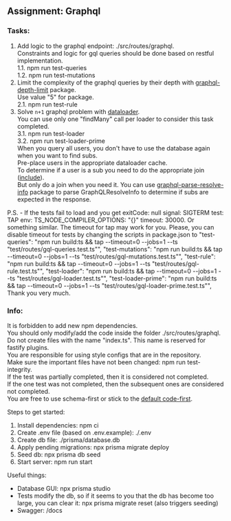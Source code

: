 ## Assignment: Graphql
### Tasks:
1. Add logic to the graphql endpoint: ./src/routes/graphql.  
Constraints and logic for gql queries should be done based on restful implementation.  
   1.1. npm run test-queries  
   1.2. npm run test-mutations    
2. Limit the complexity of the graphql queries by their depth with [graphql-depth-limit](https://www.npmjs.com/package/graphql-depth-limit) package.  
   Use value "5" for package.  
   2.1. npm run test-rule  
3. Solve `n+1` graphql problem with [dataloader](https://www.npmjs.com/package/dataloader).  
   You can use only one "findMany" call per loader to consider this task completed.  
   3.1. npm run test-loader  
   3.2. npm run test-loader-prime  
   When you query all users, you don't have to use the database again when you want to find subs.  
   Pre-place users in the appropriate dataloader cache.  
   To determine if a user is a sub you need to do the appropriate join ([include](https://www.prisma.io/docs/reference/api-reference/prisma-client-reference#include)).  
   But only do a join when you need it. You can use [graphql-parse-resolve-info](https://github.com/graphile/graphile-engine/tree/master/packages/graphql-parse-resolve-info) package to parse GraphQLResolveInfo to determine if subs are expected in the response.  


P.S. - If the tests fail to load and you get
   exitCode: null  signal: SIGTERM test: TAP env: TS_NODE_COMPILER_OPTIONS: "{}" timeout: 30000. Or something similar.
The timeout for tap may work for you. Please, you can disable timeout for tests by changing the scripts in package.json to
  "test-queries": "npm run build:ts && tap --timeout=0 --jobs=1 --ts \"test/routes/gql-queries.test.ts\"",
  "test-mutations": "npm run build:ts && tap --timeout=0 --jobs=1 --ts \"test/routes/gql-mutations.test.ts\"",
  "test-rule": "npm run build:ts && tap --timeout=0 --jobs=1 --ts \"test/routes/gql-rule.test.ts\"",
  "test-loader": "npm run build:ts && tap --timeout=0 --jobs=1 --ts \"test/routes/gql-loader.test.ts\"",
  "test-loader-prime": "npm run build:ts && tap --timeout=0 --jobs=1 --ts \"test/routes/gql-loader-prime.test.ts\"",
Thank you very much.

### Info:  
It is forbidden to add new npm dependencies.  
You should only modify/add the code inside the folder ./src/routes/graphql.  
Do not create files with the name "index.ts". This name is reserved for fastify plugins.  
You are responsible for using style configs that are in the repository.  
Make sure the important files have not been changed: npm run test-integrity.  
If the test was partially completed, then it is considered not completed.  
If the one test was not completed, then the subsequent ones are considered not completed.  
You are free to use schema-first or stick to the [default code-first](https://github.dev/graphql/graphql-js/blob/ffa18e9de0ae630d7e5f264f72c94d497c70016b/src/__tests__/starWarsSchema.ts).  

Steps to get started:
1. Install dependencies: npm ci
2. Create .env file (based on .env.example): ./.env
3. Create db file: ./prisma/database.db
4. Apply pending migrations: npx prisma migrate deploy
5. Seed db: npx prisma db seed
6. Start server: npm run start

Useful things:
- Database GUI: npx prisma studio
- Tests modify the db, so if it seems to you that the db has become too large,
  you can clear it: npx prisma migrate reset (also triggers seeding)
- Swagger: /docs
